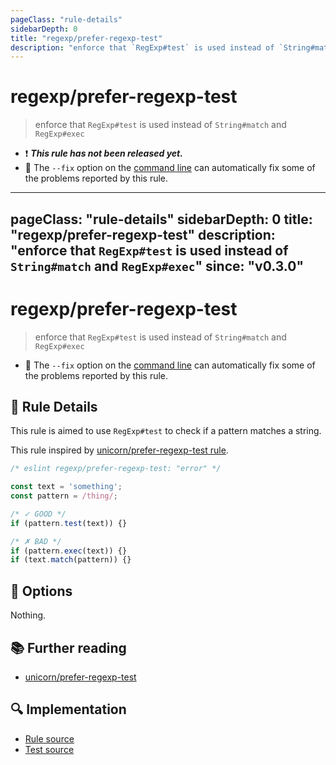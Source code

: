 ```yaml
---
pageClass: "rule-details"
sidebarDepth: 0
title: "regexp/prefer-regexp-test"
description: "enforce that `RegExp#test` is used instead of `String#match` and `RegExp#exec`"
---
```

# regexp/prefer-regexp-test

> enforce that `RegExp#test` is used instead of `String#match` and `RegExp#exec`

- :exclamation: <badge text="This rule has not been released yet." vertical="middle" type="error"> ***This rule has not been released yet.*** </badge>
- :wrench: The `--fix` option on the [command line](https://eslint.org/docs/user-guide/command-line-interface#fixing-problems) can automatically fix some of the problems reported by this rule.

---
pageClass: "rule-details"
sidebarDepth: 0
title: "regexp/prefer-regexp-test"
description: "enforce that `RegExp#test` is used instead of `String#match` and `RegExp#exec`"
since: "v0.3.0"
---
# regexp/prefer-regexp-test

> enforce that `RegExp#test` is used instead of `String#match` and `RegExp#exec`

- :wrench: The `--fix` option on the [command line](https://eslint.org/docs/user-guide/command-line-interface#fixing-problems) can automatically fix some of the problems reported by this rule.

## :book: Rule Details

This rule is aimed to use `RegExp#test` to check if a pattern matches a string.

This rule inspired by [unicorn/prefer-regexp-test rule](https://github.com/sindresorhus/eslint-plugin-unicorn/blob/main/docs/rules/prefer-regexp-test.md).

<eslint-code-block fix>

```js
/* eslint regexp/prefer-regexp-test: "error" */

const text = 'something';
const pattern = /thing/;

/* ✓ GOOD */
if (pattern.test(text)) {}

/* ✗ BAD */
if (pattern.exec(text)) {}
if (text.match(pattern)) {}
```

</eslint-code-block>

## :wrench: Options

Nothing.

## :books: Further reading

- [unicorn/prefer-regexp-test](https://github.com/sindresorhus/eslint-plugin-unicorn/blob/main/docs/rules/prefer-regexp-test.md)

## :mag: Implementation

- [Rule source](https://github.com/ota-meshi/eslint-plugin-regexp/blob/master/lib/rules/prefer-regexp-test.ts)
- [Test source](https://github.com/ota-meshi/eslint-plugin-regexp/blob/master/tests/lib/rules/prefer-regexp-test.ts)
